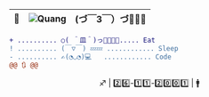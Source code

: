 | 👋 | ![Quang](https://user-images.githubusercontent.com/92705154/149645080-a22d7fba-3d7f-4cd1-a586-7849c0f48212.png) | (づ￣3￣）づ🎉🎉🎉
| --- | --- | --- |

```diff
+ .......... ○( ＾皿＾)っ🍕🍔🍗🥩..... Eat
! .......... (￣▽￣) 💤💤 ............ Sleep
- .......... ✍️(◔◡◔)💻   ............ Code
@@ 🔃 @@
```

<p align = center>♐ | 2️⃣6️⃣-1️⃣1️⃣-2️⃣0️⃣0️⃣1️⃣ | 🚹</p>

<!--
**VNNhatQuang/VNNhatQuang** is a ✨ _special_ ✨ repository because its `README.md` (this file) appears on your GitHub profile.

Here are some ideas to get you started:

- 🔭 I’m currently working on ...
- 🌱 I’m currently learning ...
- 👯 I’m looking to collaborate on ...
- 🤔 I’m looking for help with ...
- 💬 Ask me about ...
- 📫 How to reach me: ...
- 😄 Pronouns: ...
- ⚡ Fun fact: ...
-->
